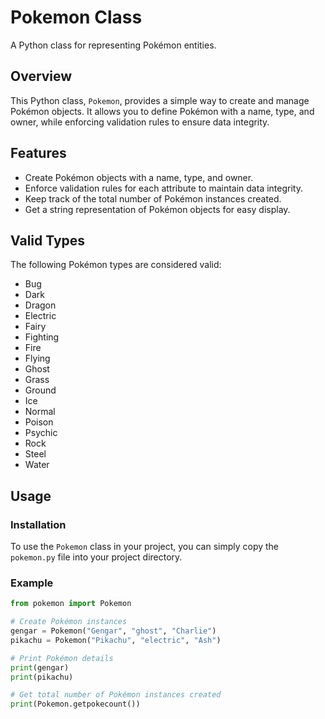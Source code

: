 # Pokemon Class

A Python class for representing Pokémon entities.

## Overview

This Python class, `Pokemon`, provides a simple way to create and manage Pokémon objects. It allows you to define Pokémon with a name, type, and owner, while enforcing validation rules to ensure data integrity.

## Features

- Create Pokémon objects with a name, type, and owner.
- Enforce validation rules for each attribute to maintain data integrity.
- Keep track of the total number of Pokémon instances created.
- Get a string representation of Pokémon objects for easy display.

## Valid Types

The following Pokémon types are considered valid:

- Bug
- Dark
- Dragon
- Electric
- Fairy
- Fighting
- Fire
- Flying
- Ghost
- Grass
- Ground
- Ice
- Normal
- Poison
- Psychic
- Rock
- Steel
- Water

## Usage

### Installation

To use the `Pokemon` class in your project, you can simply copy the `pokemon.py` file into your project directory.

### Example

```python
from pokemon import Pokemon

# Create Pokémon instances
gengar = Pokemon("Gengar", "ghost", "Charlie")
pikachu = Pokemon("Pikachu", "electric", "Ash")

# Print Pokémon details
print(gengar)
print(pikachu)

# Get total number of Pokémon instances created
print(Pokemon.getpokecount())
